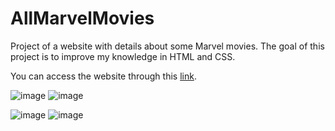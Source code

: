 # AllMarvelMovies
Project of a website with details about some Marvel movies. The goal of this project is to improve my knowledge in HTML and CSS.

You can access the website through this [link](https://david-chatelard.github.io/AllMarvelMovies/).

![image](https://user-images.githubusercontent.com/42392257/145288549-8a837701-287f-4314-acae-05e933003d2c.png)
![image](https://user-images.githubusercontent.com/42392257/145288627-8d5484d5-2e11-401f-bd3e-664ef95afc90.png)

![image](https://user-images.githubusercontent.com/42392257/145288695-9d1f1566-df8d-4a72-981e-8ae92c4c2f8d.png)
![image](https://user-images.githubusercontent.com/42392257/145288747-51799d72-effd-4917-ba8e-132df3e0d4f4.png)
